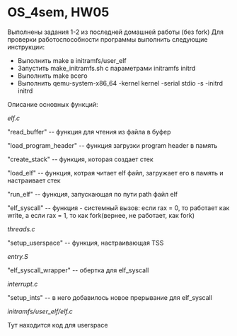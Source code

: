 # OS_4sem, HW05

Выполнены задания 1-2 из последней домашней работы (без fork)
Для проверки работоспособности программы выполнить следующие инструкции:

- Выполнить make в initramfs/user_elf
- Запустить make_initramfs.sh с параметрами initramfs initrd
- Выполнить make всего
- Выполнить qemu-system-x86_64 -kernel kernel -serial stdio -s -initrd initrd

Описание основных функций:

*elf.c*

"read_buffer" -- функция для чтения из файла в буфер

"load_program_header" -- функция загрузки program header в память

"create_stack" -- функция, которая создает стек

"load_elf" -- функция, котрая читает elf файл, загружает его в память и настраивает стек

"run_elf" -- функция, запускающая по пути path файл elf

"elf_syscall" -- функция - системный вызов: если rax = 0, то работает как write, а если rax = 1, то как fork(вернее, не работает, как fork)


*threads.c*

"setup_userspace" -- функция, настраивающая TSS


*entry.S*

"elf_syscall_wrapper" -- обертка для elf_syscall


*interrupt.c*

"setup_ints" -- в него добавилось новое прерывание для elf_syscall


*initramfs/user_elf/elf.c*

Тут находится код для userspace 
